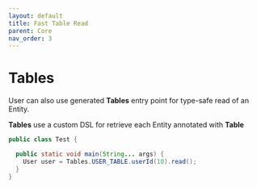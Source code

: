 ```yaml
---
layout: default
title: Fast Table Read
parent: Core
nav_order: 3
---
```


# Tables

User can also use generated **Tables** entry point for type-safe read of an Entity.

**Tables** use a custom DSL for retrieve each Entity annotated with **Table**

```java
public class Test {

  public static void main(String... args) {
    User user = Tables.USER_TABLE.userId(10).read();
  }
}
```

